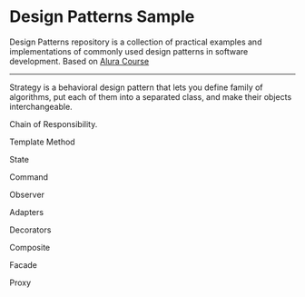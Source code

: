 # Design Patterns Sample
Design Patterns repository is a collection of practical examples and implementations of commonly used design patterns in software development.
Based on [Alura Course](https://cursos.alura.com.br/formacao-arquitetura-design-projetos-java)

---
Strategy is a behavioral design pattern that lets you define family of algorithms, put each of them into a separated class, and make their objects interchangeable.

Chain of Responsibility.

Template Method

State

Command

Observer

Adapters

Decorators

Composite

Facade

Proxy